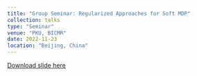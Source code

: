 ```yaml
---
title: "Group Seminar: Regularized Approaches for Soft MDP"
collection: talks
type: "Seminar"
venue: "PKU, BICMR"
date: 2022-11-23
location: "Beijing, China"
---
```


[Download slide here](https://yangpupku.github.io/files/talks/Regularization%20Approaches%20for%20Soft%20MDP.pdf)
